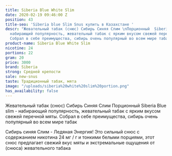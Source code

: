 ```yaml
---
title: Siberia Blue White Slim
date: 2020-02-19 09:46:00 Z
position: 43
title-seo: 'Siberia blue Slim Snus купить в Казахстане '
descr: "Жевательный табак (снюс) Сибирь Синяя Слим \nПорционный  Siberia Blue Slim-
  набирающий популярность, жевательный табак с ярким вкусом свежей перечной мяты.
  Собрал в себе преимущества, сибирь очень популярный во всем мире табак"
product-name: Siberia Blue White Slim
nicotine: 24
portions: 22
gram: 20
price: 3000
brand: Siberia
strong: Средней крепости
sale: new-snus
taste: Традиционный табак, мята
image: "/uploads/siberia%20white%20slim%20portion.png"
has_availability: false
---
```


Жевательный табак (снюс) Сибирь Синяя Слим 
Порционный  Siberia Blue slim - набирающий популярность, жевательный табак с ярким вкусом свежей перечной мяты. Собрал в себе преимущества, сибирь очень популярный во всем мире табак

Сибирь синяя Слим  - Ледяная Энергия! Это сильный снюс с содержанием никотина 24 мг / г и тонкими белыми порциями, этот снюс предлагает свежий вкус мяты и экстремальные ощущения от (снюса) жевательного табака
